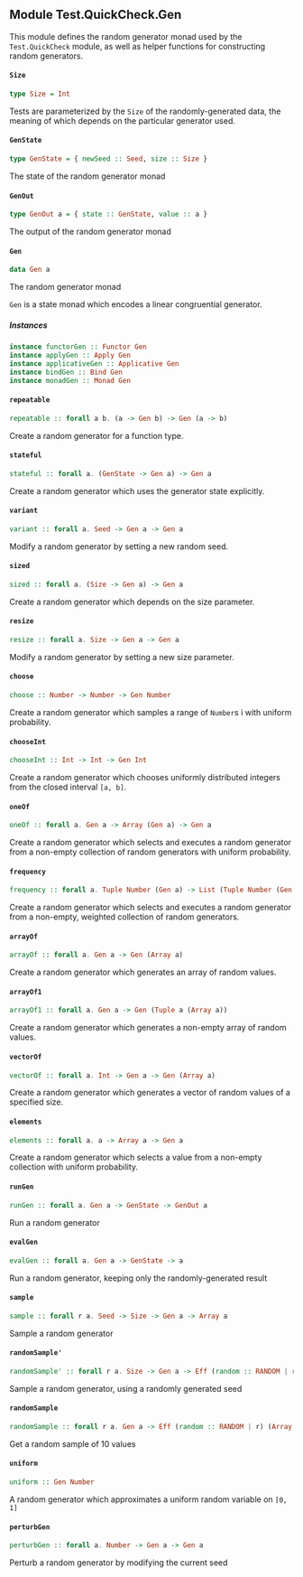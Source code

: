 ## Module Test.QuickCheck.Gen

This module defines the random generator monad used by the `Test.QuickCheck`
module, as well as helper functions for constructing random generators.

#### `Size`

``` purescript
type Size = Int
```

Tests are parameterized by the `Size` of the randomly-generated data,
the meaning of which depends on the particular generator used.

#### `GenState`

``` purescript
type GenState = { newSeed :: Seed, size :: Size }
```

The state of the random generator monad

#### `GenOut`

``` purescript
type GenOut a = { state :: GenState, value :: a }
```

The output of the random generator monad

#### `Gen`

``` purescript
data Gen a
```

The random generator monad

`Gen` is a state monad which encodes a linear congruential generator.

##### Instances
``` purescript
instance functorGen :: Functor Gen
instance applyGen :: Apply Gen
instance applicativeGen :: Applicative Gen
instance bindGen :: Bind Gen
instance monadGen :: Monad Gen
```

#### `repeatable`

``` purescript
repeatable :: forall a b. (a -> Gen b) -> Gen (a -> b)
```

Create a random generator for a function type.

#### `stateful`

``` purescript
stateful :: forall a. (GenState -> Gen a) -> Gen a
```

Create a random generator which uses the generator state explicitly.

#### `variant`

``` purescript
variant :: forall a. Seed -> Gen a -> Gen a
```

Modify a random generator by setting a new random seed.

#### `sized`

``` purescript
sized :: forall a. (Size -> Gen a) -> Gen a
```

Create a random generator which depends on the size parameter.

#### `resize`

``` purescript
resize :: forall a. Size -> Gen a -> Gen a
```

Modify a random generator by setting a new size parameter.

#### `choose`

``` purescript
choose :: Number -> Number -> Gen Number
```

Create a random generator which samples a range of `Number`s i
with uniform probability.

#### `chooseInt`

``` purescript
chooseInt :: Int -> Int -> Gen Int
```

Create a random generator which chooses uniformly distributed
integers from the closed interval `[a, b]`.

#### `oneOf`

``` purescript
oneOf :: forall a. Gen a -> Array (Gen a) -> Gen a
```

Create a random generator which selects and executes a random generator from
a non-empty collection of random generators with uniform probability.

#### `frequency`

``` purescript
frequency :: forall a. Tuple Number (Gen a) -> List (Tuple Number (Gen a)) -> Gen a
```

Create a random generator which selects and executes a random generator from
a non-empty, weighted collection of random generators.

#### `arrayOf`

``` purescript
arrayOf :: forall a. Gen a -> Gen (Array a)
```

Create a random generator which generates an array of random values.

#### `arrayOf1`

``` purescript
arrayOf1 :: forall a. Gen a -> Gen (Tuple a (Array a))
```

Create a random generator which generates a non-empty array of random values.

#### `vectorOf`

``` purescript
vectorOf :: forall a. Int -> Gen a -> Gen (Array a)
```

Create a random generator which generates a vector of random values of a specified size.

#### `elements`

``` purescript
elements :: forall a. a -> Array a -> Gen a
```

Create a random generator which selects a value from a non-empty collection with
uniform probability.

#### `runGen`

``` purescript
runGen :: forall a. Gen a -> GenState -> GenOut a
```

Run a random generator

#### `evalGen`

``` purescript
evalGen :: forall a. Gen a -> GenState -> a
```

Run a random generator, keeping only the randomly-generated result

#### `sample`

``` purescript
sample :: forall r a. Seed -> Size -> Gen a -> Array a
```

Sample a random generator

#### `randomSample'`

``` purescript
randomSample' :: forall r a. Size -> Gen a -> Eff (random :: RANDOM | r) (Array a)
```

Sample a random generator, using a randomly generated seed

#### `randomSample`

``` purescript
randomSample :: forall r a. Gen a -> Eff (random :: RANDOM | r) (Array a)
```

Get a random sample of 10 values

#### `uniform`

``` purescript
uniform :: Gen Number
```

A random generator which approximates a uniform random variable on `[0, 1]`

#### `perturbGen`

``` purescript
perturbGen :: forall a. Number -> Gen a -> Gen a
```

Perturb a random generator by modifying the current seed


